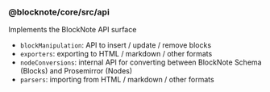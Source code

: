 ### @blocknote/core/src/api

Implements the BlockNote API surface

- `blockManipulation`: API to insert / update / remove blocks
- `exporters`: exporting to HTML / markdown / other formats
- `nodeConversions`: internal API for converting between BlockNote Schema (Blocks) and Prosemirror (Nodes)
- `parsers`: importing from HTML / markdown / other formats